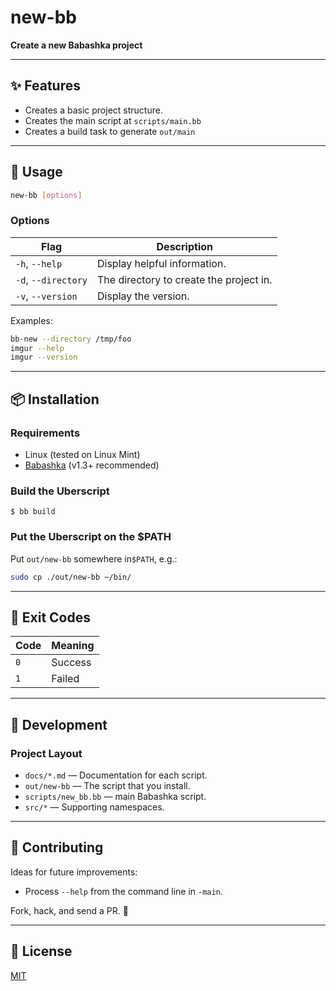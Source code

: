 # new-bb

**Create a new Babashka project**

---

## ✨ Features

- Creates a basic project structure.
- Creates the main script at `scripts/main.bb`
- Creates a build task to generate `out/main`

---

## 🚀 Usage

```bash
new-bb [options]
```

### Options

| Flag                | Description                             |
|---------------------|-----------------------------------------|
| `-h`, `--help`      | Display helpful information.            |
| `-d`, `--directory` | The directory to create the project in. |
| `-v`, `--version`   | Display the version.                    |

Examples:

```bash
bb-new --directory /tmp/foo
imgur --help
imgur --version
```

---

## 📦 Installation

### Requirements
- Linux (tested on Linux Mint)
- [Babashka](https://github.com/babashka/babashka) (v1.3+ recommended)

### Build the Uberscript

    $ bb build

### Put the Uberscript on the $PATH

Put `out/new-bb` somewhere in`$PATH`, e.g.:

```bash
sudo cp ./out/new-bb ~/bin/
```

---

## 📜 Exit Codes

| Code | Meaning                   |
|------|---------------------------|
| `0`  | Success                   |
| `1`  | Failed                    |

---

## 🔧 Development

### Project Layout
- `docs/*.md` — Documentation for each script.
- `out/new-bb` — The script that you install.
- `scripts/new_bb.bb` — main Babashka script.
- `src/*` — Supporting namespaces.

---

## 🤝 Contributing

Ideas for future improvements:
- Process `--help` from the command line in `-main`. 

Fork, hack, and send a PR. 🚀

---

## 📄 License

[MIT](LICENSE)